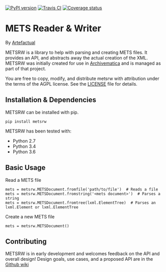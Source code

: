 [![PyPI version](https://badge.fury.io/py/metsrw.svg)](https://badge.fury.io/py/metsrw) [![Travis CI](https://travis-ci.org/artefactual-labs/mets-reader-writer.svg?branch=master)](https://travis-ci.org/artefactual-labs/mets-reader-writer) [![Coverage status](https://img.shields.io/coveralls/artefactual-labs/mets-reader-writer/master.svg)](https://coveralls.io/r/artefactual-labs/mets-reader-writer)

# METS Reader & Writer

By [Artefactual](https://www.artefactual.com/)

METSRW is a library to help with parsing and creating METS files.
It provides an API, and abstracts away the actual creation of the XML.
METSRW was initially created for use in [Archivematica](https://github.com/artefactual/archivematica/) and is managed as part of that project.

You are free to copy, modify, and distribute metsrw with attribution under the terms of the AGPL license.
See the [LICENSE](LICENSE) file for details.


## Installation & Dependencies

METSRW can be installed with pip.

`pip install metsrw`

METSRW has been tested with:

* Python 2.7
* Python 3.4
* Python 3.6


## Basic Usage

Read a METS file

    mets = metsrw.METSDocument.fromfile('path/to/file')  # Reads a file
    mets = metsrw.METSDocument.fromstring('<mets document>')  # Parses a string
    mets = metsrw.METSDocument.fromtree(lxml.ElementTree)  # Parses an lxml.Element or lxml.ElementTree

Create a new METS file

    mets = metsrw.METSDocument()


## Contributing

METSRW is in early development and welcomes feedback on the API and overall design!
Design goals, use cases, and a proposed API are in the [Github wiki](https://github.com/artefactual-labs/mets-reader-writer/wiki)
